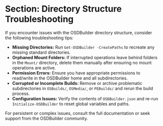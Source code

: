 # Section: Directory Structure Troubleshooting

If you encounter issues with the OSDBuilder directory structure, consider the following troubleshooting tips:

- **Missing Directories:** Run `Get-OSDBuilder -CreatePaths` to recreate any missing standard directories.
- **Orphaned Mount Folders:** If interrupted operations leave behind folders in the `Mount/` directory, delete them manually after ensuring no mount operations are active.
- **Permission Errors:** Ensure you have appropriate permissions to read/write in the OSDBuilder home and all subdirectories.
- **Corrupted or Incomplete Builds:** Remove or archive problematic subdirectories in `OSBuilds/`, `OSMedia/`, or `PEBuilds/` and rerun the build process.
- **Configuration Issues:** Verify the contents of `OSDBuilder.json` and re-run `Initialize-OSDBuilder` to reset global variables and paths.

For persistent or complex issues, consult the full documentation or seek support from the OSDBuilder community.
